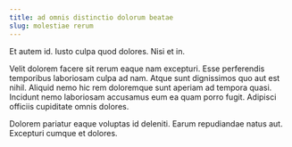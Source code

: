```yaml
---
title: ad omnis distinctio dolorum beatae
slug: molestiae rerum
---
```


Et autem id. Iusto culpa quod dolores. Nisi et in.

Velit dolorem facere sit rerum eaque nam excepturi. Esse perferendis temporibus laboriosam culpa ad nam. Atque sunt dignissimos quo aut est nihil. Aliquid nemo hic rem doloremque sunt aperiam ad tempora quasi. Incidunt nemo laboriosam accusamus eum ea quam porro fugit. Adipisci officiis cupiditate omnis dolores.

Dolorem pariatur eaque voluptas id deleniti. Earum repudiandae natus aut. Excepturi cumque et dolores.
